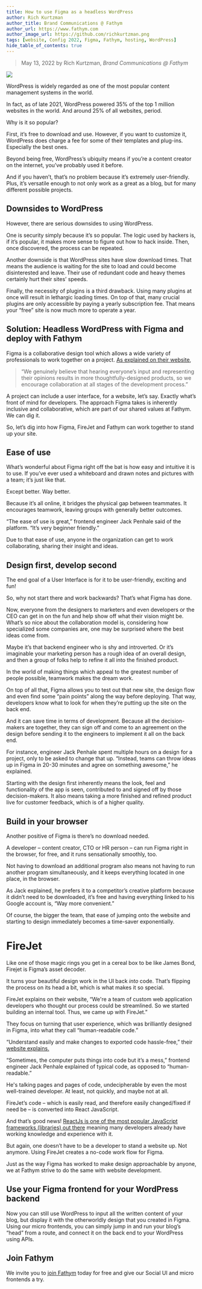 ```yaml
---
title: How to use Figma as a headless WordPress
author: Rich Kurtzman
author_title: Brand Communications @ Fathym
author_url: https://www.fathym.com
author_image_url: https://github.com/richkurtzman.png
tags: [website, Config 2022, Figma, Fathym, hosting, WordPress]
hide_table_of_contents: true
---
```


> May 13, 2022 by Rich Kurtzman, _Brand Communications @ Fathym_

![](/img/Figma2.png)

WordPress is widely regarded as one of the most popular content management systems in the world.  

In fact, as of late 2021, WordPress powered 35% of the top 1 million websites in the world. And around 25% of all websites, period.  

Why is it so popular?  

First, it’s free to download and use. However, if you want to customize it, WordPress does charge a fee for some of their templates and plug-ins. Especially the best ones. 

Beyond being free, WordPress’s ubiquity means if you’re a content creator on the internet, you’ve probably used it before.  

And if you haven’t, that’s no problem because it’s extremely user-friendly. Plus, it’s versatile enough to not only work as a great as a blog, but for many different possible projects.  

## Downsides to WordPress 

However, there are serious downsides to using WordPress.  

One is security simply because it’s so popular. The logic used by hackers is, if it’s popular, it makes more sense to figure out how to hack inside. Then, once discovered, the process can be repeated.  

Another downside is that WordPress sites have slow download times. That means the audience is waiting for the site to load and could become disinterested and leave. Their use of redundant code and heavy themes certainly hurt their sites’ speeds.  

Finally, the necessity of plugins is a third drawback. Using many plugins at once will result in lethargic loading times. On top of that, many crucial plugins are only accessible by paying a yearly subscription fee. That means your “free” site is now much more to operate a year.  

## Solution: Headless WordPress with Figma and deploy with Fathym 

Figma is a collaborative design tool which allows a wide variety of professionals to work together on a project. [As explained on their website](https://www.figma.com/blog/inside-figma-enterprise-explained/),  

>“We genuinely believe that hearing everyone’s input and representing their opinions results in more thoughtfully-designed products, so we encourage collaboration at all stages of the development process.” 

A project can include a user interface, for a website, let’s say. Exactly what’s front of mind for developers. The approach Figma takes is inherently inclusive and collaborative, which are part of our shared values at Fathym. We can dig it.  

So, let’s dig into how Figma, FireJet and Fathym can work together to stand up your site.  

## Ease of use 

What’s wonderful about Figma right off the bat is how easy and intuitive it is to use. If you’ve ever used a whiteboard and drawn notes and pictures with a team; it’s just like that.  

Except better. Way better. 

Because it’s all online, it bridges the physical gap between teammates. It encourages teamwork, leaving groups with generally better outcomes.  

“The ease of use is great,” frontend engineer Jack Penhale said of the platform. “It’s very beginner friendly.” 

Due to that ease of use, anyone in the organization can get to work collaborating, sharing their insight and ideas.  

## Design first, develop second 

The end goal of a User Interface is for it to be user-friendly, exciting and fun!  

So, why not start there and work backwards? That’s what Figma has done.  

Now, everyone from the designers to marketers and even developers or the CEO can get in on the fun and help show off what their vision might be. What’s so nice about the collaboration model is, considering how specialized some companies are, one may be surprised where the best ideas come from.  

Maybe it’s that backend engineer who is shy and introverted. Or it’s imaginable your marketing person has a rough idea of an overall design, and then a group of folks help to refine it all into the finished product.  

In the world of making things which appeal to the greatest number of people possible, teamwork makes the dream work.  

On top of all that, Figma allows you to test out that new site, the design flow and even find some “pain points” along the way before deploying. That way, developers know what to look for when they’re putting up the site on the back end.  

And it can save time in terms of development. Because all the decision-makers are together, they can sign off and come to an agreement on the design before sending it to the engineers to implement it all on the back end.  

For instance, engineer Jack Penhale spent multiple hours on a design for a project, only to be asked to change that up. “Instead, teams can throw ideas up in Figma in 20-30 minutes and agree on something awesome,” he explained. 

Starting with the design first inherently means the look, feel and functionality of the app is seen, contributed to and signed off by those decision-makers. It also means taking a more finished and refined product live for customer feedback, which is of a higher quality.  

## Build in your browser  

Another positive of Figma is there’s no download needed.  

A developer – content creator, CTO or HR person – can run Figma right in the browser, for free, and it runs sensationally smoothly, too.  

Not having to download an additional program also means not having to run another program simultaneously, and it keeps everything located in one place, in the browser. 

As Jack explained, he prefers it to a competitor’s creative platform because it didn’t need to be downloaded, it’s free and having everything linked to his Google account is, “Way more convenient.”  

Of course, the bigger the team, that ease of jumping onto the website and starting to design immediately becomes a time-saver exponentially. 

# FireJet  

Like one of those magic rings you get in a cereal box to be like James Bond, Firejet is Figma’s asset decoder.  

It turns your beautiful design work in the UI back _into_ code. That’s flipping the process on its head a bit, which is what makes it so special.  

FireJet explains on their website, “We're a team of custom web application developers who thought our process could be streamlined. So we started building an internal tool. Thus, we came up with FireJet.” 

They focus on turning that user experience, which was brilliantly designed in Figma, into what they call “human-readable code.” 

“Understand easily and make changes to exported code hassle-free,” their [website explains.](https://www.firejet.io) 

“Sometimes, the computer puts things into code but it’s a mess,” frontend engineer Jack Penhale explained of typical code, as opposed to “human-readable.” 

He's talking pages and pages of code, undecipherable by even the most well-trained developer. At least, not quickly, and maybe not at all. 

FireJet’s code – which is easily read, and therefore easily changed/fixed if need be – is converted into React JavaScript.  

And that’s good news! [ReactJs is one of the most popular JavaScript frameworks (libraries) out there](https://www.fathym.com/blog/articles/2022/april/2022-04-13-micro-frontend-popularity) meaning many developers already have working knowledge and experience with it.  

But again, one doesn’t have to be a developer to stand a website up. Not anymore. Using FireJet creates a no-code work flow for Figma.  

Just as the way Figma has worked to make design approachable by anyone, we at Fathym strive to do the same with website development. 

## Use your Figma frontend for your WordPress backend 

Now you can still use WordPress to input all the written content of your blog, but display it with the otherworldly design that you created in Figma. Using our micro frontends, you can simply jump in and run your blog’s “head” from a route, and connect it on the back end to your WordPress using APIs.  

## Join Fathym 

We invite you to [join Fathym](https://www.fathym.com/dashboard) today for free and give our Social UI and micro frontends a try.  